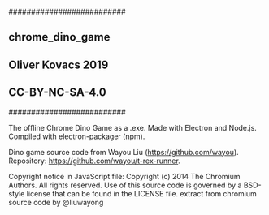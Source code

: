 
##########################
##  chrome_dino_game    ##
##  Oliver Kovacs 2019  ##
##  CC-BY-NC-SA-4.0     ##
##########################

The offline Chrome Dino Game as a .exe.
Made with Electron and Node.js.
Compiled with electron-packager (npm).

Dino game source code from Wayou Liu (https://github.com/wayou).
Repository: https://github.com/wayou/t-rex-runner.

Copyright notice in JavaScript file:
Copyright (c) 2014 The Chromium Authors. All rights reserved.
Use of this source code is governed by a BSD-style license that can be
found in the LICENSE file.
extract from chromium source code by @liuwayong